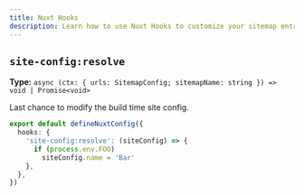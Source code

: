 ```yaml
---
title: Nuxt Hooks
description: Learn how to use Nuxt Hooks to customize your sitemap entries.
---
```


## `site-config:resolve`

**Type:** `async (ctx: { urls: SitemapConfig; sitemapName: string }) => void | Promise<void>`

Last chance to modify the build time site config.

```ts
export default defineNuxtConfig({
  hooks: {
    'site-config:resolve': (siteConfig) => {
      if (process.env.FOO)
        siteConfig.name = 'Bar'
    },
  },
})
```



